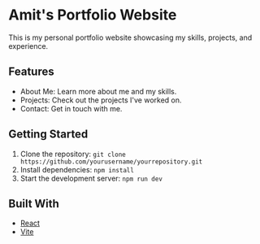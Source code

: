 # Amit's Portfolio Website

This is my personal portfolio website showcasing my skills, projects, and experience.

## Features

- About Me: Learn more about me and my skills.
- Projects: Check out the projects I've worked on.
- Contact: Get in touch with me.

## Getting Started

1. Clone the repository: `git clone https://github.com/yourusername/yourrepository.git`
2. Install dependencies: `npm install`
3. Start the development server: `npm run dev`

## Built With

- [React](https://reactjs.org/)
- [Vite](https://vitejs.dev/)